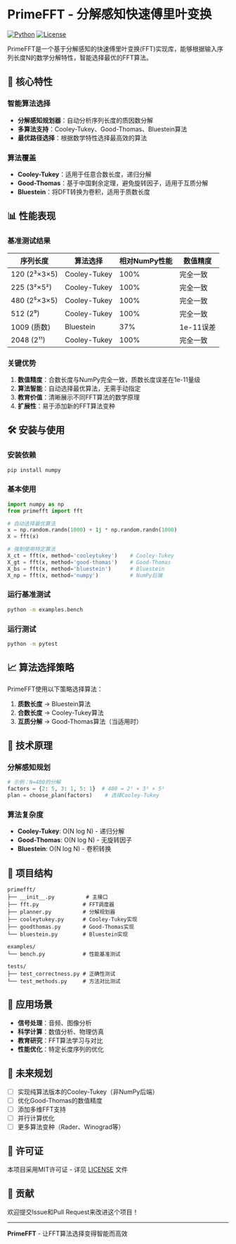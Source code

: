 # PrimeFFT - 分解感知快速傅里叶变换

[![Python](https://img.shields.io/badge/python-3.8+-blue.svg)](https://www.python.org/downloads/)
[![License](https://img.shields.io/badge/license-MIT-green.svg)](LICENSE)

PrimeFFT是一个基于分解感知的快速傅里叶变换(FFT)实现库，能够根据输入序列长度N的数学分解特性，智能选择最优的FFT算法。

## 🚀 核心特性

### 智能算法选择
- **分解感知规划器**：自动分析序列长度的质因数分解
- **多算法支持**：Cooley-Tukey、Good-Thomas、Bluestein算法
- **最优路径选择**：根据数学特性选择最高效的算法

### 算法覆盖
- **Cooley-Tukey**：适用于任意合数长度，递归分解
- **Good-Thomas**：基于中国剩余定理，避免旋转因子，适用于互质分解
- **Bluestein**：将DFT转换为卷积，适用于质数长度

## 📊 性能表现

### 基准测试结果

| 序列长度 | 算法选择 | 相对NumPy性能 | 数值精度 |
|---------|---------|--------------|---------|
| 120 (2³×3×5) | Cooley-Tukey | 100% | 完全一致 |
| 225 (3²×5²) | Cooley-Tukey | 100% | 完全一致 |
| 480 (2⁵×3×5) | Cooley-Tukey | 100% | 完全一致 |
| 512 (2⁹) | Cooley-Tukey | 100% | 完全一致 |
| 1009 (质数) | Bluestein | 37% | 1e-11误差 |
| 2048 (2¹¹) | Cooley-Tukey | 100% | 完全一致 |

### 关键优势

1. **数值精度**：合数长度与NumPy完全一致，质数长度误差在1e-11量级
2. **算法智能**：自动选择最优算法，无需手动指定
3. **教育价值**：清晰展示不同FFT算法的数学原理
4. **扩展性**：易于添加新的FFT算法变种

## 🛠️ 安装与使用

### 安装依赖
```bash
pip install numpy
```

### 基本使用
```python
import numpy as np
from primefft import fft

# 自动选择最优算法
x = np.random.randn(1000) + 1j * np.random.randn(1000)
X = fft(x)

# 强制使用特定算法
X_ct = fft(x, method='cooleytukey')    # Cooley-Tukey
X_gt = fft(x, method='good-thomas')    # Good-Thomas  
X_bs = fft(x, method='bluestein')      # Bluestein
X_np = fft(x, method='numpy')          # NumPy后端
```

### 运行基准测试
```bash
python -m examples.bench
```

### 运行测试
```bash
python -m pytest
```

## 📈 算法选择策略

PrimeFFT使用以下策略选择算法：

1. **质数长度** → Bluestein算法
2. **合数长度** → Cooley-Tukey算法  
3. **互质分解** → Good-Thomas算法（当适用时）

## 🔬 技术原理

### 分解感知规划
```python
# 示例：N=480的分解
factors = {2: 5, 3: 1, 5: 1}  # 480 = 2⁵ × 3¹ × 5¹
plan = choose_plan(factors)    # 选择Cooley-Tukey
```

### 算法复杂度
- **Cooley-Tukey**: O(N log N) - 递归分解
- **Good-Thomas**: O(N log N) - 无旋转因子
- **Bluestein**: O(N log N) - 卷积转换

## 📁 项目结构

```
primefft/
├── __init__.py          # 主接口
├── fft.py              # FFT调度器
├── planner.py          # 分解规划器
├── cooleytukey.py      # Cooley-Tukey实现
├── goodthomas.py       # Good-Thomas实现
└── bluestein.py        # Bluestein实现

examples/
└── bench.py            # 性能基准测试

tests/
├── test_correctness.py # 正确性测试
└── test_methods.py     # 方法对比测试
```

## 🎯 应用场景

- **信号处理**：音频、图像分析
- **科学计算**：数值分析、物理仿真
- **教育研究**：FFT算法学习与对比
- **性能优化**：特定长度序列的优化

## 🔮 未来规划

- [ ] 实现纯算法版本的Cooley-Tukey（非NumPy后端）
- [ ] 优化Good-Thomas的数值精度
- [ ] 添加多维FFT支持
- [ ] 并行计算优化
- [ ] 更多算法变种（Rader、Winograd等）

## 📄 许可证

本项目采用MIT许可证 - 详见 [LICENSE](LICENSE) 文件

## 🤝 贡献

欢迎提交Issue和Pull Request来改进这个项目！

---

**PrimeFFT** - 让FFT算法选择变得智能而高效
